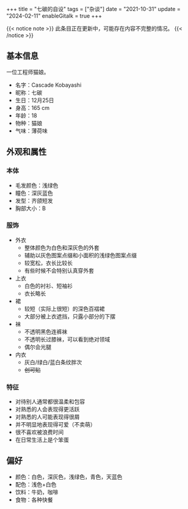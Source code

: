 +++
title = "七碳的自设"
tags = ["杂谈"]
date = "2021-10-31"
update = "2024-02-11"
enableGitalk = true
+++

{{< notice note >}}
此条目正在更新中，可能存在内容不完整的情况。
{{< /notice >}}

## 基本信息
一位工程师猫娘。  
- 名字：Cascade Kobayashi
- 昵称：七碳
- 生日：12月25日
- 身高：165 cm
- 年龄：18
- 物种：猫娘
- 气味：薄荷味

## 外观和属性
### 本体
- 毛发颜色：浅绿色
- 瞳色：深灰蓝色
- 发型：齐颌短发
- 胸部大小：B

### 服饰
- 外衣
  - 整体颜色为白色和深灰色的外套
  - 辅助以灰色图案点缀和小面积的浅绿色图案点缀
  - 较宽松，衣长比较长
  - 有些时候不会特别认真穿外套
- 上衣
  - 白色的衬衫、短袖衫
  - 衣长略长
- 裙
  - 较短（实际上很短）的深色百褶裙
  - 大部分被上衣遮挡，只露小部分的下摆
- 袜
  - 不透明黑色连裤袜
  - 不透明长过膝袜，可以看到绝对领域
  - 偶尔会光腿
- 内衣
  - 灰白/绿白/蓝白条纹胖次
  - ~~创可贴~~

### 特征 
- 对待别人通常都很温柔和包容
- 对熟悉的人会表现得更活跃
- 对熟悉的人可能表现得很屑
- 并不明显地表现得可爱（不卖萌）
- 很不喜欢被浪费时间
- 在日常生活上是个笨蛋

## 偏好
- 颜色：白色，深灰色，浅绿色，青色，天蓝色
- 配色：浅色+白色
- 饮料：牛奶，咖啡
- 食物：各种快餐
